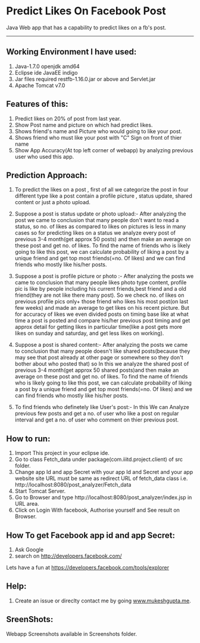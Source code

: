 # Predict Likes On Facebook Post

Java Web app that has a capability to predict likes on a fb's post.
___________________________________________________________________


Working Environment I have used:
--------------------------------
1. Java-1.7.0 openjdk amd64
2. Eclipse ide JavaEE indigo
3. Jar files required restfb-1.16.0.jar or above and Servlet.jar
4. Apache Tomcat v7.0


Features of this:
-----------------
1. Predict likes on 20% of post from last year.
3. Show Post name and picture on which had predict likes.
2. Shows friend's name and Picture who would going to like your post.
3. Shows friend who must like your post with "C" Sign on front of thier name
4. Show App Accuracy(At top left corner of webapp) by analyzing previous user who used this app.


Prediction Approach:
--------------------
1. To predict the likes on a post , first of all we categorize the post in four different type like a post contain a profile picture , status update, shared content or just a photo upload.

2. Suppose a post is status update or photo upload:- After analyzing the post we came to conclusion that many people don't want to read a status, so no. of likes as compared to likes on pictures is less in many cases so for predicting likes on a status we analyze every post of previous 3-4 month(get approx 50 posts) and then make an average on these post and get no. of likes. To find the name of friends who is likely going to like this post, we can calculate probability of liking a post by a unique friend and get top most friends(=no. Of likes) and we can find friends who mostly like his/her posts.


3. Suppose a post is profile picture or photo :- After analyzing the posts we came to conclusion that many people likes photo type content, profile pic is like by people including his current friends,best friend and a old friend(they are not like there many post). So we check no. of likes on previous profile pics only+ those friend who likes his most post(on last few weeks) and made an average to get likes on his recent picture. But for accuracy of likes we even divided posts on timing base like at what time a post is posted and compare his/her previous post timing and get approx detail for getting likes in particular time(like a post gets more likes on sunday and saturday, and get less likes on working).


3. Suppose a post is shared content:- After analyzing the posts we came to conclusion that many
people doesn't like shared posts(because they may see that post already at other page or somewhere
so they don't bother about who posted that) so In this we analyze the shared post of previous 3-4
month(get approx 50 shared posts)and then make an average on these post and get no. of likes. To
find the name of friends who is likely going to like this post, we can calculate probability of liking a post by a unique friend and get top most friends(=no. Of likes) and we can find friends who mostly like his/her posts.


4. To find friends who definetely like User's post:- In this We can Analyze previous few posts and get a no. of user who like a post on regular interval and get a no. of user who comment on thier previous post.



How to run:
----------- 
1. Import This project in your eclipse ide.
2. Go to class Fetch_data under package(com.iiitd.project.client) of src folder.
3. Change app Id and app Secret with your app Id and Secret and your app website site URL must be same as redirect URL of fetch_data class i.e. http://localhost:8080/post_analyzer/Fetch_data
4. Start Tomcat Server.
5. Go to Browser and type http://localhost:8080/post_analyzer/index.jsp in URL area.
6. Click on Login With facebook, Authorise yourself and See result on Browser.


How To get Facebook app id and app Secret:
------------------------------------------
1. Ask Google
2. search on http://developers.facebook.com/

Lets have a fun at https://developers.facebook.com/tools/explorer 



Help:
-----
1. Create an issue or direclty contact me by going www.mukeshgupta.me.


SreenShots:
-----------
Webapp Screenshots available in Screenshots folder.


